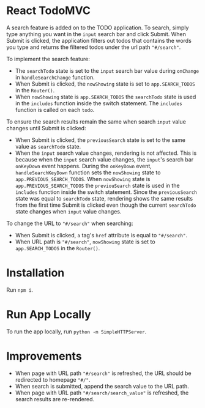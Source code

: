 # React TodoMVC 
A search feature is added on to the TODO application. To search, simply type anything you want in the `input` search bar and click Submit. When Submit is clicked, the application filters out todos that contains the words you type and returns the filtered todos under the url path `"#/search"`. 

To implement the search feature:

- The `searchTodo` state is set to the `input` search bar value during `onChange` in `handleSearchChange` function.
- When Submit is clicked, the `nowShowing` state is set to `app.SEARCH_TODOS` in the `Router()`.
- When `nowShowing` state is `app.SEARCH_TODOS` the `searchTodo` state is used in the `includes` function inside the switch statement. The `includes` function is called on each `todo`.

To ensure the search results remain the same when search `input` value changes until Submit is clicked:

- When Submit is clicked, the `previousSearch` state is set to the same value as `searchTodo` state.
- When the `input` search value changes, rendering is not affected. This is because when the `input` search value changes, the `input`'s search bar `onKeyDown` event happens. During the `onKeyDown` event, `handleSearchKeyDown` function sets the `nowShowing` state to `app.PREVIOUS_SEARCH_TODOS`. When `nowShowing` state is `app.PREVIOUS_SEARCH_TODOS` the `previouSearch` state is used in the `includes` function inside the switch statement. Since the `previousSearch` state was equal to `searchTodo` state, rendering shows the same results from the first time Submit is clicked even though the current `searchTodo` state changes when `input` value changes.

To change the URL to `"#/search"` when searching:
- When Submit is clicked, `a` tag's `href` attribute is equal to `"#/search"`.
- When URL path is `"#/search"`, `nowShowing` state is set to `app.SEARCH_TODOS` in the `Router()`.

# Installation
Run `npm i`.

# Run App Locally
To run the app locally, run `python -m SimpleHTTPServer`.

# Improvements
- When page with URL path `"#/search"` is refreshed, the URL should be redirected to homepage `"#/"`.
- When search is submitted, append the search value to the URL path. 
- When page with URL path `"#/search/search_value"` is refreshed, the search results are re-rendered.

